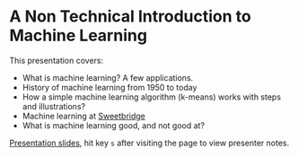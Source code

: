 # A Non Technical Introduction to Machine Learning

This presentation covers:

- What is machine learning? A few applications.
- History of machine learning from 1950 to today
- How a simple machine learning algorithm (k-means) works with steps and illustrations?
- Machine learning at [Sweetbridge][swb]
- What is machine learning good, and not good at?

[Presentation slides][slides], hit key `s` after visiting the page to view presenter notes.

[slides]: https://welshamy.github.io/intro_to_machine_learning
[swb]: https://sweetbridge.com/